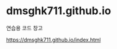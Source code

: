 # dmsghk711.github.io

연습용 코드 창고

<a href="https://dmsghk711.github.io/index.html" target="_blank">https://dmsghk711.github.io/index.html</a>
